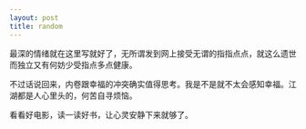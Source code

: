 ```yaml
---
layout: post
title: random
---
```


最深的情绪就在这里写就好了，无所谓发到网上接受无谓的指指点点，就这么遗世而独立又有何妨少受指点多点健康。

不过话说回来，内卷跟幸福的冲突确实值得思考。我是不是就不太会感知幸福。江湖都是人心里头的，何苦自寻烦恼。

看看好电影，读一读好书，让心灵安静下来就够了。
